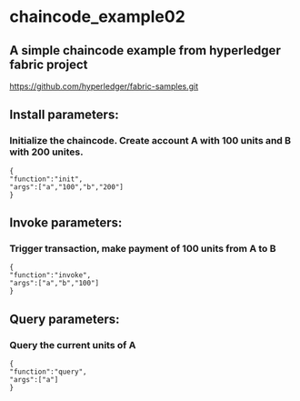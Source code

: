 # chaincode_example02
## A simple chaincode example from hyperledger fabric project
https://github.com/hyperledger/fabric-samples.git



## Install parameters:
### Initialize the chaincode. Create account A with 100 units and B with 200 unites.

```
{
"function":"init",
"args":["a","100","b","200"]
}
```



## Invoke parameters:
### Trigger transaction, make payment of 100 units from A to B

```
{
"function":"invoke",
"args":["a","b","100"]
}
```



## Query parameters:
### Query the current units of A

```
{
"function":"query",
"args":["a"]
}
```
